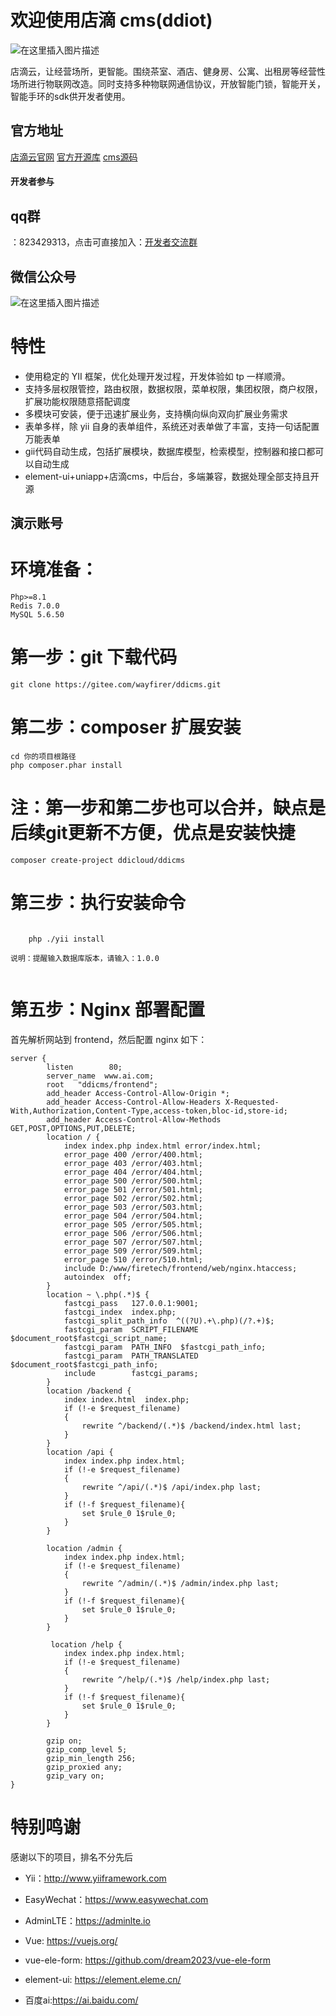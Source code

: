 
# 欢迎使用店滴 cms(ddiot)
![在这里插入图片描述](https://diandi-1255369109.cos.ap-nanjing.myqcloud.com/cms%2F479ed84d544cfcb0f5a7e7be2f5f60c.jpg)

店滴云，让经营场所，更智能。围绕茶室、酒店、健身房、公寓、出租房等经营性场所进行物联网改造。同时支持多种物联网通信协议，开放智能门锁，智能开关，智能手环的sdk供开发者使用。


## 官方地址
[店滴云官网](https://www.dandicloud.com/)
[官方开源库](https://toscode.gitee.com/wayfirer)
[cms源码](https://toscode.gitee.com/wayfirer/ddicms)
#### 开发者参与

## qq群

：823429313，点击可直接加入：[开发者交流群](https://jq.qq.com/?_wv=1027&k=4d2Rl2lc)

## 微信公众号
![在这里插入图片描述](https://diandi-1255369109.cos.ap-nanjing.myqcloud.com/cms%2F8edc20c70e46975e7520a8961414295.jpg)
# 特性
- 使用稳定的 YII 框架，优化处理开发过程，开发体验如 tp 一样顺滑。
- 支持多层权限管控，路由权限，数据权限，菜单权限，集团权限，商户权限，扩展功能权限随意搭配调度
- 多模块可安装，便于迅速扩展业务，支持横向纵向双向扩展业务需求
- 表单多样，除 yii 自身的表单组件，系统还对表单做了丰富，支持一句话配置万能表单
- gii代码自动生成，包括扩展模块，数据库模型，检索模型，控制器和接口都可以自动生成
- element-ui+uniapp+店滴cms，中后台，多端兼容，数据处理全部支持且开源

## 演示账号



# 环境准备：

    Php>=8.1
    Redis 7.0.0
    MySQL 5.6.50


# 第一步：git 下载代码

```
git clone https://gitee.com/wayfirer/ddicms.git

```

# 第二步：composer 扩展安装

```
cd 你的项目根路径
php composer.phar install

```

# 注：第一步和第二步也可以合并，缺点是后续git更新不方便，优点是安装快捷

```
composer create-project ddicloud/ddicms

```

# 第三步：执行安装命令




```

    php ./yii install

说明：提醒输入数据库版本，请输入：1.0.0


```

# 第五步：Nginx 部署配置

首先解析网站到 frontend，然后配置 nginx 如下：

```
server {
        listen        80;
        server_name  www.ai.com;
        root   "ddicms/frontend";
        add_header Access-Control-Allow-Origin *;
        add_header Access-Control-Allow-Headers X-Requested-With,Authorization,Content-Type,access-token,bloc-id,store-id;
        add_header Access-Control-Allow-Methods GET,POST,OPTIONS,PUT,DELETE;
        location / {
            index index.php index.html error/index.html;
            error_page 400 /error/400.html;
            error_page 403 /error/403.html;
            error_page 404 /error/404.html;
            error_page 500 /error/500.html;
            error_page 501 /error/501.html;
            error_page 502 /error/502.html;
            error_page 503 /error/503.html;
            error_page 504 /error/504.html;
            error_page 505 /error/505.html;
            error_page 506 /error/506.html;
            error_page 507 /error/507.html;
            error_page 509 /error/509.html;
            error_page 510 /error/510.html;
            include D:/www/firetech/frontend/web/nginx.htaccess;
            autoindex  off;
        }
        location ~ \.php(.*)$ {
            fastcgi_pass   127.0.0.1:9001;
            fastcgi_index  index.php;
            fastcgi_split_path_info  ^((?U).+\.php)(/?.+)$;
            fastcgi_param  SCRIPT_FILENAME  $document_root$fastcgi_script_name;
            fastcgi_param  PATH_INFO  $fastcgi_path_info;
            fastcgi_param  PATH_TRANSLATED  $document_root$fastcgi_path_info;
            include        fastcgi_params;
        }
        location /backend {
            index index.html  index.php;
            if (!-e $request_filename)
            {
                rewrite ^/backend/(.*)$ /backend/index.html last;
            }
        }
        location /api {
            index index.php index.html;
            if (!-e $request_filename)
            {
                rewrite ^/api/(.*)$ /api/index.php last;
            }
            if (!-f $request_filename){
                set $rule_0 1$rule_0;
            }
        }

        location /admin {
            index index.php index.html;
            if (!-e $request_filename)
            {
                rewrite ^/admin/(.*)$ /admin/index.php last;
            }
            if (!-f $request_filename){
                set $rule_0 1$rule_0;
            }
        }
        
         location /help {
            index index.php index.html;
            if (!-e $request_filename)
            {
                rewrite ^/help/(.*)$ /help/index.php last;
            }
            if (!-f $request_filename){
                set $rule_0 1$rule_0;
            }
        }
        
        gzip on;
      	gzip_comp_level 5;
      	gzip_min_length 256;
      	gzip_proxied any;
      	gzip_vary on;
}

```
# 特别鸣谢

感谢以下的项目，排名不分先后

- Yii：http://www.yiiframework.com

- EasyWechat：https://www.easywechat.com

- AdminLTE：https://adminlte.io

- Vue: https://vuejs.org/

- vue-ele-form: https://github.com/dream2023/vue-ele-form

- element-ui: https://element.eleme.cn/

- 百度ai:https://ai.baidu.com/